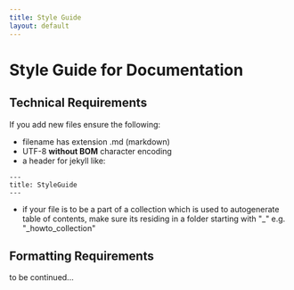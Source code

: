 ```yaml
---
title: Style Guide
layout: default
---
```


# Style Guide for Documentation

## Technical Requirements

If you add new files ensure the following:
* filename has extension .md (markdown)
* UTF-8 **without BOM** character encoding 
* a header for jekyll like:
```
---
title: StyleGuide
---
```
* if your file is to be a part of a collection which is used to autogenerate table of contents, make sure its residing in a folder starting with "_"
 e.g. "_howto_collection"
 
 ## Formatting Requirements
 
 to be continued...
